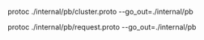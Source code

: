 protoc ./internal/pb/cluster.proto --go_out=./internal/pb

protoc ./internal/pb/request.proto --go_out=./internal/pb